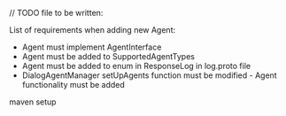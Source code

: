 // TODO file to be written:

List of requirements when adding new Agent:
- Agent must implement AgentInterface
- Agent must be added to SupportedAgentTypes
- Agent must be added to enum in ResponseLog in log.proto file
- DialogAgentManager setUpAgents function must be modified - Agent functionality must be added 


maven setup